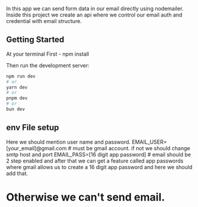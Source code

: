 In this app we can send form data in our email directly using nodemailer. Inside this project we create an api where we control our email auth and credential with email structure.

## Getting Started
At your terminal
First - npm install

Then run the development server:

```bash
npm run dev
# or
yarn dev
# or
pnpm dev
# or
bun dev
```


## env File setup
Here we should mention user name and password.
EMAIL_USER=[your_email]@gmail.com # must be gmail account. if not we should change smtp host and port
EMAIL_PASS=[16 digit app password] # email should be 2 step enabled and after that we can get a feature called app passwords where gmail allows us to create a 16 digit app password and here we should add that.

# Otherwise we can't send email.




